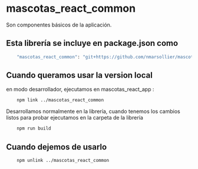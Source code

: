 # mascotas_react_common

Son componentes básicos de la aplicación.

## Esta librería se incluye en package.json como

```bash
    "mascotas_react_common": "git+https://github.com/nmarsollier/mascotas_react_common.git#master",
```

## Cuando queramos usar la version local

en modo desarrollador, ejecutamos en mascotas_react_app :

```bash
    npm link ../mascotas_react_common
```

Desarrollamos normalmente en la librería, cuando tenemos los cambios listos para probar ejecutamos en la carpeta de la librería

```bash
    npm run build
```

## Cuando dejemos de usarlo

```bash
    npm unlink ../mascotas_react_common
```

